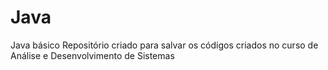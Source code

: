 # Java
 Java básico
Repositório criado para salvar os códigos criados no curso de Análise e Desenvolvimento de Sistemas